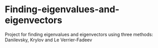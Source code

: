 # Finding-eigenvalues-and-eigenvectors
Project for finding eigenvalues and eigenvectors using three methods: Danilevsky, Krylov and Le Verrier-Fadeev
